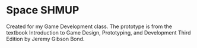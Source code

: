 # Space SHMUP
 Created for my Game Development class. The prototype is from the textbook Introduction to Game Design, Prototyping, and Development Third Edition by Jeremy Gibson Bond.
